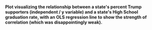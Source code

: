 #### Plot visualizing the relationship between a state's percent Trump supporters (independent / y variable) and a state's High School graduation rate, with an OLS regression line to show the strength of correlation (which was disappointingly weak).
                                                                                                     
